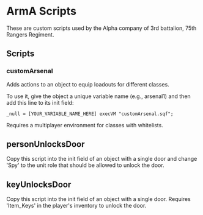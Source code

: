 # ArmA Scripts

These are custom scripts used by the Alpha company of 3rd battalion, 75th Rangers Regiment.

## Scripts
### customArsenal

Adds actions to an object to equip loadouts for different classes.

To use it, give the object a unique variable name (e.g., arsenal1) and then add this line
to its init field:
```
_null = [YOUR_VARIABLE_NAME_HERE] execVM "customArsenal.sqf";
```
Requires a multiplayer environment for classes with whitelists.

## personUnlocksDoor

Copy this script into the init field of an object with a single door
and change 'Spy' to the unit role that should be allowed to unlock the door.

## keyUnlocksDoor

Copy this script into the init field of an object with a single door. Requires
'Item_Keys' in the player's inventory to unlock the door.
